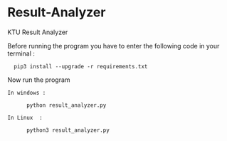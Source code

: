# Result-Analyzer
KTU Result Analyzer

Before running the program you have to enter the following code in your terminal :

      pip3 install --upgrade -r requirements.txt  
  
Now run the program 
      
    In windows :
          
          python result_analyzer.py
        
    In Linux  :
          
          python3 result_analyzer.py
